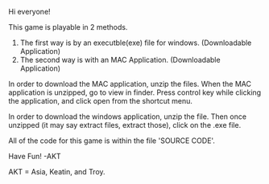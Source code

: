 Hi everyone!

This game is playable in 2 methods.
1. The first way is by an executble(exe) file for windows. (Downloadable Application) 
2. The second way is with an MAC Application. (Downloadable Application)

In order to download the MAC application, unzip the files. When the MAC application is unzipped, go to view in finder. Press control key while clicking the application, and click open from the shortcut menu.

In order to download the windows application, unzip the file. Then once unzipped (it may say extract files, extract those), click on the .exe file.

All of the code for this game is within the file 'SOURCE CODE'.

Have Fun! -AKT

AKT = Asia, Keatin, and Troy.






